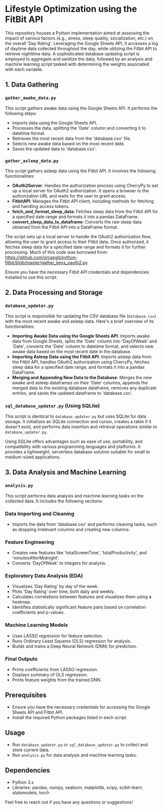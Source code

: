 # Lifestyle Optimization using the FitBit API

This repository houses a Python implementation aimed at assessing the impact of various factors (e.g., stress, sleep quality, socialization, etc.) on the overall 'Day Rating'. Leveraging the Google Sheets API, it accesses a log of daytime data collected throughout the day, while utilizing the Fitbit API to retrieve nighttime data. A sophisticated database updating script is employed to aggregate and sanitize the data, followed by an analysis and machine learning script tasked with determining the weights associated with each variable.

## 1. Data Gathering
### `gather_awake_data.py`
This script gathers awake data using the Google Sheets API. It performs the following steps:
- Imports data using the Google Sheets API.
- Processes the data, splitting the 'Date' column and converting it to datetime format.
- Retrieves the most recent data from the 'database.csv' file.
- Selects new awake data based on the most recent date.
- Saves the updated data to 'database.csv'.

### `gather_asleep_data.py`
This script gathers asleep data using the Fitbit API. It involves the following functionalities:
- **OAuth2Server**: Handles the authorization process using CherryPy to set up a local server for OAuth2 authorization. It opens a browser to the authorization URL and waits for the user to grant access.
- **FitbitAPI**: Manages the Fitbit API client, including methods for fetching and handling access tokens.
- **fetch_and_format_sleep_data**: Fetches sleep data from the Fitbit API for a specified date range and formats it into a pandas DataFrame.
- **convert_sleep_data_to_dataframe**: Converts the raw sleep data obtained from the Fitbit API into a DataFrame format.

The script sets up a local server to handle the OAuth2 authorization flow, allowing the user to grant access to their Fitbit data. Once authorized, it fetches sleep data for a specified date range and formats it for further processing. Much of this code was borrowed from: https://github.com/orcasgit/python-fitbit/blob/master/gather_keys_oauth2.py

Ensure you have the necessary Fitbit API credentials and dependencies installed to use this script.


## 2. Data Processing and Storage
### `database_updater.py`
This script is responsible for updating the CSV database file (`database.csv`) with the most recent awake and asleep data. Here's a brief overview of its functionalities:

- **Importing Awake Data using the Google Sheets API**: Imports awake data from Google Sheets, splits the 'Date' column into 'DayOfWeek' and 'Date', converts the 'Date' column to datetime format, and selects new awake data based on the most recent date in the database.
- **Importing Asleep Data using the Fitbit API**: Imports asleep data from the Fitbit API, handles OAuth2 authorization using CherryPy, fetches sleep data for a specified date range, and formats it into a pandas DataFrame.
- **Merging and Appending New Data to the Database**: Merges the new awake and asleep dataframes on their 'Date' columns, appends the merged data to the existing database dataframe, removes any duplicate entries, and saves the updated dataframe to 'database.csv'.

### `sql_database_updater.py` (Using SQLite)
This script is identical to `database_updater.py` but uses SQLite for data storage. It initializes an SQLite connection and cursor, creates a table if it doesn't exist, and performs data insertion and retrieval operations similar to `database_updater.py`.

Using SQLite offers advantages such as ease of use, portability, and compatibility with various programming languages and platforms. It provides a lightweight, serverless database solution suitable for small to medium-sized applications.


## 3. Data Analysis and Machine Learning
### `analysis.py`
This script performs data analysis and machine learning tasks on the collected data. It includes the following sections:

### Data Importing and Cleaning
- Imports the data from 'database.csv' and performs cleaning tasks, such as dropping irrelevant columns and creating new columns.

### Feature Engineering
- Creates new features like 'totalScreenTime', 'totalProductivity', and 'minutesAfterMidnight'.
- Converts 'DayOfWeek' to integers for analysis.

### Exploratory Data Analysis (EDA)
- Visualizes 'Day Rating' by day of the week.
- Plots 'Day Rating' over time, both daily and weekly.
- Calculates correlations between features and visualizes them using a heatmap.
- Identifies statistically significant feature pairs based on correlation coefficients and p-values.

### Machine Learning Models
- Uses LASSO regression for feature selection.
- Runs Ordinary Least Squares (OLS) regression for analysis.
- Builds and trains a Deep Neural Network (DNN) for prediction.

### Final Outputs
- Prints coefficients from LASSO regression.
- Displays summary of OLS regression.
- Prints feature weights from the trained DNN.

## Prerequisites
- Ensure you have the necessary credentials for accessing the Google Sheets API and Fitbit API.
- Install the required Python packages listed in each script.

## Usage
- Run `database_updater.py` or `sql_database_updater.py` to collect and store current data.
- Run `analysis.py` for data analysis and machine learning tasks.

## Dependencies
- Python 3.x
- Libraries: pandas, numpy, seaborn, matplotlib, scipy, scikit-learn, statsmodels, torch

Feel free to reach out if you have any questions or suggestions!
